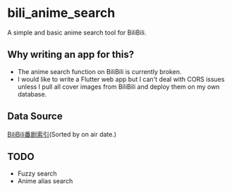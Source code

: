 # bili_anime_search

A simple and basic anime search tool for BiliBili.

## Why writing an app for this?

- The anime search function on BiliBili is currently broken.
- I would like to write a Flutter web app but I can't deal with CORS issues unless I pull all cover images from BiliBili and deploy them on my own database.

## Data Source

[BiliBili番剧索引](https://www.bilibili.com/anime/index/)(Sorted by on air date.)

## TODO

- Fuzzy search
- Anime alias search

